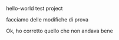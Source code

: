 hello-world
test project

facciamo delle modifiche di prova 

Ok, ho corretto quello che non andava bene

